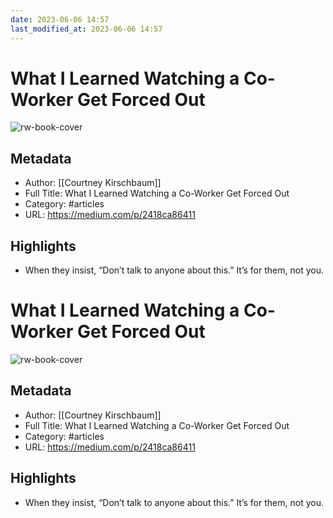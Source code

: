 ```yaml
---
date: 2023-06-06 14:57
last_modified_at: 2023-06-06 14:57
---
```

# What I Learned Watching a Co-Worker Get Forced Out

![rw-book-cover](https://readwise-assets.s3.amazonaws.com/static/images/article3.5c705a01b476.png)

## Metadata
- Author: [[Courtney Kirschbaum]]
- Full Title: What I Learned Watching a Co-Worker Get Forced Out
- Category: #articles
- URL: https://medium.com/p/2418ca86411

## Highlights
- When they insist, “Don’t talk to anyone about this.” It’s for them, not you.
# What I Learned Watching a Co-Worker Get Forced Out

![rw-book-cover](https://readwise-assets.s3.amazonaws.com/static/images/article3.5c705a01b476.png)

## Metadata
- Author: [[Courtney Kirschbaum]]
- Full Title: What I Learned Watching a Co-Worker Get Forced Out
- Category: #articles
- URL: https://medium.com/p/2418ca86411

## Highlights
- When they insist, “Don’t talk to anyone about this.” It’s for them, not you.
